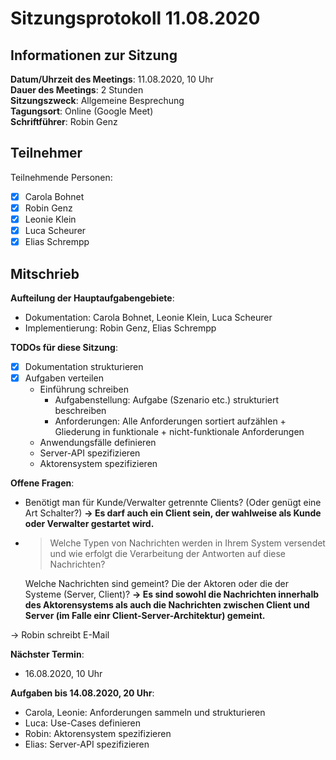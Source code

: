 # Sitzungsprotokoll 11.08.2020

## Informationen zur Sitzung 

**Datum/Uhrzeit des Meetings**: 11.08.2020, 10 Uhr  
**Dauer des Meetings**: 2 Stunden  
**Sitzungszweck**: Allgemeine Besprechung  
**Tagungsort**: Online (Google Meet)  
**Schriftführer**: Robin Genz  

## Teilnehmer 

Teilnehmende Personen:  

- [x] Carola Bohnet
- [x] Robin Genz
- [x] Leonie Klein
- [x] Luca Scheurer
- [x] Elias Schrempp

## Mitschrieb 

**Aufteilung der Hauptaufgabengebiete**:
- Dokumentation: Carola Bohnet, Leonie Klein, Luca Scheurer
- Implementierung: Robin Genz, Elias Schrempp

**TODOs für diese Sitzung**:
- [x] Dokumentation strukturieren
- [x] Aufgaben verteilen
    - Einführung schreiben
        - Aufgabenstellung: Aufgabe (Szenario etc.) strukturiert beschreiben
        - Anforderungen: Alle Anforderungen sortiert aufzählen + Gliederung in funktionale + nicht-funktionale Anforderungen
    - Anwendungsfälle definieren
    - Server-API spezifizieren
    - Aktorensystem spezifizieren

**Offene Fragen**:
- Benötigt man für Kunde/Verwalter getrennte Clients? (Oder genügt eine Art Schalter?) 
  **-> Es darf auch ein Client sein, der wahlweise als Kunde oder Verwalter gestartet wird.**
- > Welche Typen von Nachrichten werden in Ihrem System versendet
und wie erfolgt die Verarbeitung der Antworten auf diese
Nachrichten? 
  
  Welche Nachrichten sind gemeint? Die der Aktoren oder die der Systeme (Server, Client)?
  **-> Es sind sowohl die Nachrichten innerhalb des Aktorensystems als auch die Nachrichten zwischen Client und Server (im Falle einr Client-Server-Architektur) gemeint.**

-> Robin schreibt E-Mail

**Nächster Termin**:
- 16.08.2020, 10 Uhr

**Aufgaben bis 14.08.2020, 20 Uhr**:
- Carola, Leonie: Anforderungen sammeln und strukturieren
- Luca: Use-Cases definieren
- Robin: Aktorensystem spezifizieren
- Elias: Server-API spezifizieren